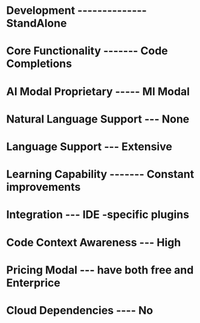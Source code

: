 # Development -------------- StandAlone

# Core Functionality ------- Code Completions

# AI Modal Proprietary ----- Ml Modal

# Natural Language Support --- None

# Language Support --- Extensive

# Learning Capability ------- Constant improvements

# Integration --- IDE -specific plugins

# Code Context Awareness --- High

# Pricing Modal --- have both free and Enterprice

# Cloud Dependencies ---- No
